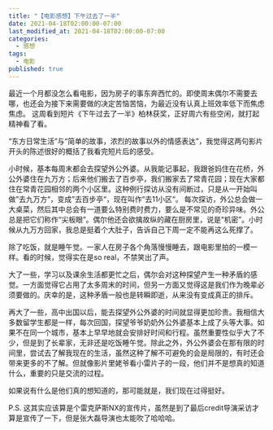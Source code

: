 ```yaml
---
title: "【电影感想】下午过去了一半"
date: 2021-04-18T02:00:00-07:00
last_modified_at: 2021-04-18T02:00:00-07:00
categories:
  - 感想
tags:
  - 电影
published: true
---
```

最近一个月都没怎么看电影，因为房子的事东奔西忙的。即使周末偶尔不需要去哪，也还会为接下来需要做的决定苦恼苦恼，为最近没有认真上班效率低下而焦虑焦虑。
这周看到短片《下午过去了一半》柏林获奖，正好周六有些空闲，就打起精神看了看。

“东方日常生活”与“简单的故事，浓烈的故事以外的情感表达”，我觉得这两句影片开头的陈述很好的概括了我看完短片后的感受。

小时候，基本每周末都会去探望外公外婆。从我能记事起，我跟爸妈住在花桥，外公外婆住在九万方；后来他们搬去了百步亭，我们搬家去了常青花园；现在大家都住在常青花园相邻的两个小区里。这种例行探访从没有间断过，只是从一开始叫做”去九万方“，变成”去百步亭“，现在叫作”去11小区“。
每次探访，外公总会做一大桌菜，然后其中总会有一道要么特别费时费力，要么是不常见的奇珍异味。外公总是把它们称作“尖板眼”。偶尔他还会欲擒故纵的藏在厨房里，说是“机密”。小时候从九万方回家，我总是挺着个大肚子，告诉自己下周一定不能再这么死撑了。

除了吃饭，就是睡午觉。一家人在房子各个角落慢慢睡去，跟电影里拍的一模一样。看的时候，觉得实在是so real，不禁笑出了声。

大了一些，学习以及课余生活都更忙之后，偶尔会对这种探望产生一种矛盾的感觉。一方面觉得它占用了太多周末的时间，但另一方面又觉得这是我们作为晚辈必须要做的。庆幸的是，这种矛盾一般也是转瞬即逝，从来没有变成真正的排斥。

再大了一些，高中出国以后，能去探望外公外婆的时间就显得更加珍贵。我相信大多数留学生都是一样，每次回国，探望爷爷奶奶外公外婆基本上成了头等大事。如果不在同一个城市，基本上早早地就会安排好时间和行程。虽然重要性似乎大了不少，但是到了长辈家，无非还是吃饭睡午觉。除此之外，外公外婆会在那有限的时间里，尝试去了解我现在的生活，虽然这种了解不可避免的会是局限的，有时还会带来更多的不了解。但就像影片里姥爷看小雷片子的一段，他们并不是想真的知道什么，重要的只是交流的过程。

如果说有什么是他们真的想知道的，那可能就是，我们现在过得挺好。

P.S. 这其实应该算是个雷克萨斯NX的宣传片，虽然是到了最后credit导演采访才算是宣传了一下，但是张大磊导演也太能吹了哈哈哈。
